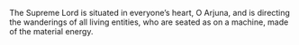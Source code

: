 The Supreme Lord is situated in everyone’s heart, O Arjuna, and is directing the wanderings of all living entities, who are seated as on a machine, made of the material energy.